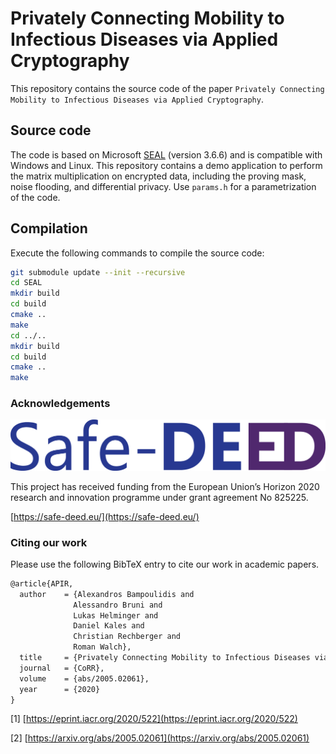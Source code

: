 # Privately Connecting Mobility to Infectious Diseases via Applied Cryptography

This repository contains the source code of the paper `Privately Connecting Mobility to Infectious Diseases via Applied Cryptography`.

## Source code

The code is based on Microsoft [SEAL](https://github.com/Microsoft/SEAL) (version 3.6.6) and is compatible with Windows and Linux.
This repository contains a demo application to perform the matrix multiplication on encrypted data, including the proving mask, noise flooding, and differential privacy. Use `params.h` for a parametrization of the code.

## Compilation

Execute the following commands to compile the source code:

```bash
git submodule update --init --recursive
cd SEAL
mkdir build
cd build
cmake ..
make
cd ../..
mkdir build
cd build
cmake ..
make
```

### Acknowledgements

![Safe-DEED Logo](https://github.com/IAIK/CoronaHeatMap/blob/master/Safe-DEED_logo.png)

This project has received funding from the European Union’s Horizon 2020 research and innovation programme under grant agreement No 825225.

[https://safe-deed.eu/](https://safe-deed.eu/)

### Citing our work

Please use the following BibTeX entry to cite our work in academic papers.

```tex
@article{APIR,
  author    = {Alexandros Bampoulidis and
              Alessandro Bruni and
              Lukas Helminger and
              Daniel Kales and
              Christian Rechberger and
              Roman Walch},
  title     = {Privately Connecting Mobility to Infectious Diseases via Applied Cryptography},
  journal   = {CoRR},
  volume    = {abs/2005.02061},
  year      = {2020}
}
```

[1] [https://eprint.iacr.org/2020/522](https://eprint.iacr.org/2020/522)

[2] [https://arxiv.org/abs/2005.02061](https://arxiv.org/abs/2005.02061)
